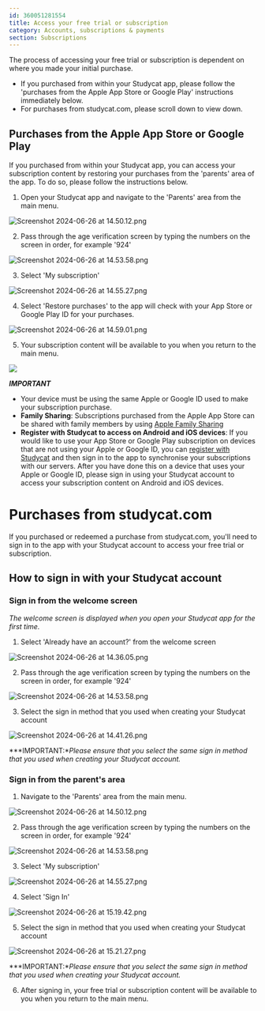 ```yaml
---
id: 360051281554
title: Access your free trial or subscription
category: Accounts, subscriptions & payments
section: Subscriptions
---
```

The process of accessing your free trial or subscription is dependent on where you made your initial purchase.

* If you purchased from within your Studycat app, please follow the 'purchases from the Apple App Store or Google Play' instructions immediately below.
* For purchases from studycat.com, please scroll down to view down.

Purchases from the Apple App Store or Google Play
-------------------------------------------------

If you purchased from within your Studycat app, you can access your subscription content by restoring your purchases from the 'parents' area of the app. To do so, please follow the instructions below.

1. Open your Studycat app and navigate to the 'Parents' area from the main menu.

![Screenshot 2024-06-26 at 14.50.12.png](https://help.studycat.com/hc/article_attachments/34287519400729)

2. Pass through the age verification screen by typing the numbers on the screen in order, for example '924'

![Screenshot 2024-06-26 at 14.53.58.png](https://help.studycat.com/hc/article_attachments/34287555450393)

3. Select 'My subscription'

​![Screenshot 2024-06-26 at 14.55.27.png](https://help.studycat.com/hc/article_attachments/34287519414041)​

4. Select 'Restore purchases' to the app will check with your App Store or Google Play ID for your purchases.

​![Screenshot 2024-06-26 at 14.59.01.png](https://help.studycat.com/hc/article_attachments/34287519421465)​

5. Your subscription content will be available to you when you return to the main menu.

![](https://help.studycat.com/hc/article_attachments/4411933457561)

***IMPORTANT***

* Your device must be using the same Apple or Google ID used to make your subscription purchase.
* **Family Sharing**: Subscriptions purchased from the Apple App Store can be shared with family members by using [Apple Family Sharing](https://www.apple.com/family-sharing/)
* **Register with Studycat to access on Android and iOS devices**: If you would like to use your App Store or Google Play subscription on devices that are not using your Apple or Google ID, you can [register with Studycat](https://studycat.com) and then sign in to the app to synchronise your subscriptions with our servers. After you have done this on a device that uses your Apple or Google ID, please sign in using your Studycat account to access your subscription content on Android and iOS devices.

Purchases from studycat.com
===========================

If you purchased or redeemed a purchase from studycat.com, you'll need to sign in to the app with your Studycat account to access your free trial or subscription.

How to sign in with your Studycat account
-----------------------------------------

### Sign in from the welcome screen

*The welcome screen is displayed when you open your Studycat app for the first time.*

1. Select 'Already have an account?' from the welcome screen

![Screenshot 2024-06-26 at 14.36.05.png](https://help.studycat.com/hc/article_attachments/34287555485849)

2. Pass through the age verification screen by typing the numbers on the screen in order, for example '924'

![Screenshot 2024-06-26 at 14.53.58.png](https://help.studycat.com/hc/article_attachments/34287555450393)

3. Select the sign in method that you used when creating your Studycat account

![Screenshot 2024-06-26 at 14.41.26.png](https://help.studycat.com/hc/article_attachments/34287519426841)

***IMPORTANT:**Please ensure that you select the same sign in method that you used when creating your Studycat account.*

### Sign in from the parent's area

1. Navigate to the 'Parents' area from the main menu.

![Screenshot 2024-06-26 at 14.50.12.png](https://help.studycat.com/hc/article_attachments/34287519400729)

2. Pass through the age verification screen by typing the numbers on the screen in order, for example '924'

![Screenshot 2024-06-26 at 14.53.58.png](https://help.studycat.com/hc/article_attachments/34287555450393)

3. Select 'My subscription'

![Screenshot 2024-06-26 at 14.55.27.png](https://help.studycat.com/hc/article_attachments/34287519414041)

4. Select 'Sign In'

![Screenshot 2024-06-26 at 15.19.42.png](https://help.studycat.com/hc/article_attachments/34287555502873)

5. Select the sign in method that you used when creating your Studycat account

![Screenshot 2024-06-26 at 15.21.27.png](https://help.studycat.com/hc/article_attachments/34287519436185)

***IMPORTANT:**Please ensure that you select the same sign in method that you used when creating your Studycat account.*

6. After signing in, your free trial or subscription content will be available to you when you return to the main menu.